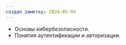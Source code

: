 ```yaml
---
создал заметку: 2024-05-04
---
```

- Основы кибербезопасности.
- Понятия аутентификации и авторизации.